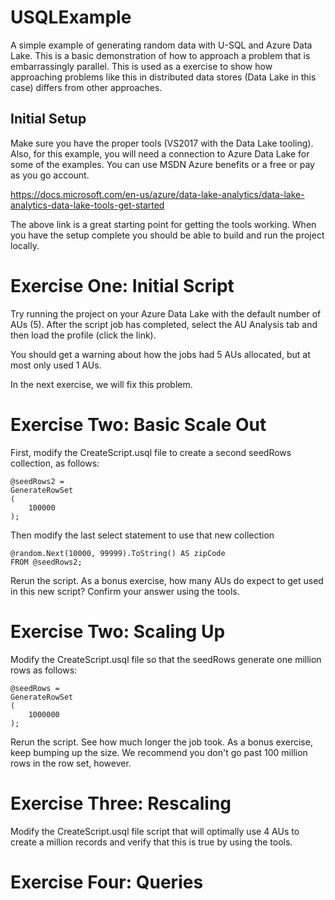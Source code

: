 # USQLExample

A simple example of generating random data with U-SQL and Azure Data Lake. This is a basic demonstration of how to approach a problem that is embarrassingly parallel. This is used as a exercise to show how approaching problems like this in distributed data stores (Data Lake in this case) differs from other approaches. 

## Initial Setup

Make sure you have the proper tools (VS2017 with the Data Lake tooling). Also, for this example, you will need a connection to Azure Data Lake for some of the examples. You can use MSDN Azure benefits or a free or pay as you go account. 

https://docs.microsoft.com/en-us/azure/data-lake-analytics/data-lake-analytics-data-lake-tools-get-started 

The above link is a great starting point for getting the tools working. When you have the setup complete you should be able to build and run the project locally. 

# Exercise One: Initial Script

Try running the project on your Azure Data Lake with the default number of AUs (5). After the script job has completed, select the AU Analysis tab and then load the profile (click the link).

You should get a warning about how the jobs had 5 AUs allocated, but at most only used 1 AUs.

In the next exercise, we will fix this problem.

# Exercise Two: Basic Scale Out

First, modify the CreateScript.usql file to create a second seedRows collection, as follows:

    @seedRows2 =
    GenerateRowSet
    (
        100000
    );

Then modify the last select statement to use that new collection

    @random.Next(10000, 99999).ToString() AS zipCode
    FROM @seedRows2;

Rerun the script. As a bonus exercise, how many AUs do expect to get used in this new script? Confirm your answer using the tools.

# Exercise Two: Scaling Up

Modify the CreateScript.usql file so that the seedRows generate one million rows as follows:

    @seedRows =
    GenerateRowSet
    (
        1000000
    );

Rerun the script. See how much longer the job took. As a bonus exercise, keep bumping up the size. We recommend you don't go past 100 million rows in the row set, however. 

# Exercise Three: Rescaling 

Modify the CreateScript.usql file script that will optimally use 4 AUs to create a million records and verify that this is true by using the tools. 

# Exercise Four: Queries


